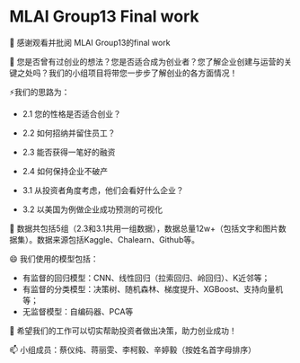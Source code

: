 # MLAI Group13 Final work

👋 感谢观看并批阅 MLAI Group13的final work

👀 您是否曾有过创业的想法？您是否适合成为创业者？您了解企业创建与运营的关键之处吗？我们的小组项目将带您一步步了解创业的各方面情况！

⚡我们的思路为：

- 2.1 您的性格是否适合创业？
- 2.2 如何招纳并留住员工？
- 2.3 能否获得一笔好的融资
- 2.4 如何保持企业不破产

- 3.1 从投资者角度考虑，他们会看好什么企业？
- 3.2 以美国为例做企业成功预测的可视化

🌱 数据共包括5组（2.3和3.1共用一组数据），数据总量12w+（包括文字和图片数据集）。数据来源包括Kaggle、Chalearn、Github等。

😄 我们使用的模型包括：
 
- 有监督的回归模型：CNN、线性回归（拉索回归、岭回归）、K近邻等；
- 有监督的分类模型：决策树、随机森林、梯度提升、XGBoost、支持向量机等；
- 无监督模型：自编码器、PCA等

💞️ 希望我们的工作可以切实帮助投资者做出决策，助力创业成功！

📫 小组成员：蔡仪纯、蒋丽雯、李柯毅、辛婷毅（按姓名首字母排序）
